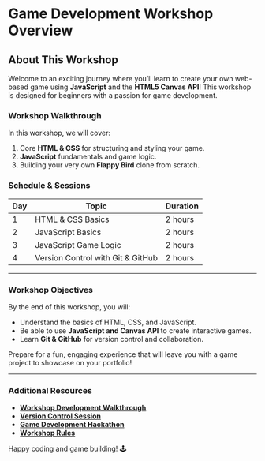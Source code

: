 # Game Development Workshop Overview

## About This Workshop

Welcome to an exciting journey where you’ll learn to create your own web-based game using **JavaScript** and the **HTML5 Canvas API**! This workshop is designed for beginners with a passion for game development.

### Workshop Walkthrough
In this workshop, we will cover:
1. Core **HTML & CSS** for structuring and styling your game.
2. **JavaScript** fundamentals and game logic.
3. Building your very own **Flappy Bird** clone from scratch.

### Schedule & Sessions
| Day | Topic                | Duration |
| --- | --------------------- | -------- |
| 1   | HTML & CSS Basics     | 2 hours  |
| 2   | JavaScript Basics     | 2 hours  |
| 3   | JavaScript Game Logic | 2 hours  |
| 4   | Version Control with Git & GitHub | 2 hours |

---

### Workshop Objectives
By the end of this workshop, you will:
- Understand the basics of HTML, CSS, and JavaScript.
- Be able to use **JavaScript and Canvas API** to create interactive games.
- Learn **Git & GitHub** for version control and collaboration.
  
Prepare for a fun, engaging experience that will leave you with a game project to showcase on your portfolio! 

---

### Additional Resources
- **[Workshop Development Walkthrough](./Workshop_Development_Walkthrough.md)**
- **[Version Control Session](./Version_Control_Session.md)**
- **[Game Development Hackathon](./Game_Dev_Hackathon.md)**
- **[Workshop Rules](./Workshop_Rules.md)**

Happy coding and game building! 🕹
